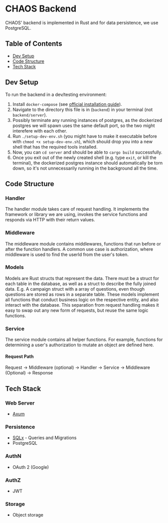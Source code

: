 # CHAOS Backend

CHAOS' backend is implemented in Rust and for data persistence, we use PostgreSQL.

## Table of Contents

- [Dev Setup](#dev-setup)
- [Code Structure](#code-structure)
- [Tech Stack](#tech-stack)


## Dev Setup

To run the backend in a dev/testing environment:
1. Install `docker-compose` (see [official installation guide](https://docs.docker.com/compose/install/)).
2. Navigate to the directory this file is in (`backend`) in your terminal (not `backend/server`).
3. Possibly terminate any running instances of postgres, as the dockerized postgres we will spawn uses the same default port, so the two might interefere with each other.
4. Run `./setup-dev-env.sh` (you might have to make it executable before with `chmod +x setup-dev-env.sh`), which should drop you into a new shell that has the required tools installed.
5. Now, you can `cd server` and should be able to `cargo build` successfully.
6. Once you exit out of the newly created shell (e.g. type `exit`, or kill the terminal), the dockerized postgres instance should automatically be torn down, so it's not unnecessarily running in the background all the time.


## Code Structure

### Handler
The handler module takes care of request handling. It implements the framework or library we are using, invokes the
service functions and responds via HTTP  with their return values.

### Middleware
The middleware module contains middlewares, functions that run before or after the function handlers. A common use case
is authorization, where middleware is used to find the userId from the user's token.

### Models
Models are Rust structs that represent the data. There must be a struct for each table in the database, as well as a
struct to describe the fully joined data. E.g. A campaign struct with a array of questions, even though questions are
stored as rows in a separate table. These models implement all functions that conduct business logic on the respective
entity, and also interact with the database. This separation from request handling makes it easy to swap out any new
form of requests, but reuse the same logic functions.

### Service
The service module contains all helper functions. For example, functions for determining a user's authorization to
mutate an object are defined here.

#### Request Path
Request -> Middleware (optional) -> Handler -> Service -> Middleware (Optional) -> Response


## Tech Stack

### Web Server
- [Axum](https://github.com/tokio-rs/axum)

### Persistence
- [SQLx](https://github.com/launchbadge/sqlx) - Queries and Migrations
- PostgreSQL

### AuthN
- OAuth 2 (Google)

### AuthZ
- JWT

### Storage
- Object storage
